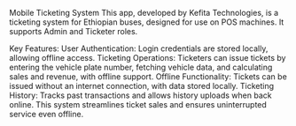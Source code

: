 Mobile Ticketing System
This app, developed by Kefita Technologies, is a ticketing system for Ethiopian buses, designed for use on POS machines. It supports Admin and Ticketer roles.

Key Features:
User Authentication: Login credentials are stored locally, allowing offline access.
Ticketing Operations: Ticketers can issue tickets by entering the vehicle plate number, fetching vehicle data, and calculating sales and revenue, with offline support.
Offline Functionality: Tickets can be issued without an internet connection, with data stored locally.
Ticketing History: Tracks past transactions and allows history uploads when back online.
This system streamlines ticket sales and ensures uninterrupted service even offline.
